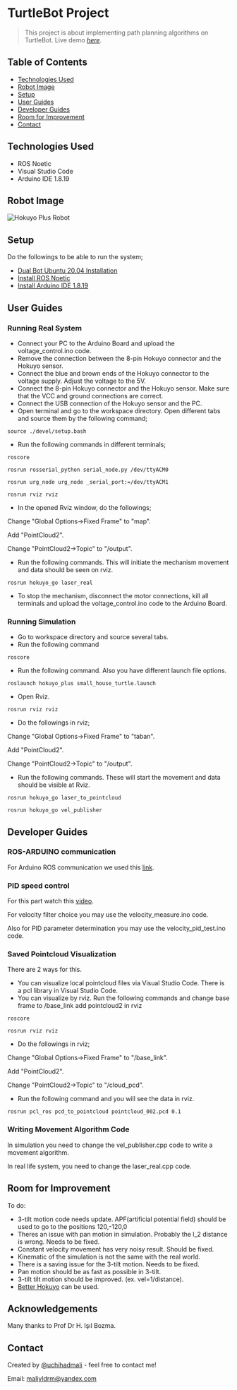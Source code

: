 # TurtleBot Project
> This project is about implementing path planning algorithms on TurtleBot.
> Live demo [_here_](https://youtu.be/o_cbM7b2nys). <!-- If you have the project hosted somewhere, include the link here. -->

## Table of Contents
* [Technologies Used](#technologies-used)
* [Robot Image](#robot-image)
* [Setup](#setup)
* [User Guides](#user-guides)
* [Developer Guides](#developer-guides)
* [Room for Improvement](#room-for-improvement)
* [Contact](#contact)
<!-- * [License](#license) -->


## Technologies Used
- ROS Noetic 
- Visual Studio Code
- Arduino IDE 1.8.19

## Robot Image
![Hokuyo Plus Robot](https://cdn.discordapp.com/attachments/1117499134174314577/1117499582922903662/sistem_foto.jpeg)

## Setup
Do the followings to be able to run the system;
- [Dual Bot Ubuntu 20.04 Installation](https://youtu.be/HhJ1WaNJJqA)
- [Install ROS Noetic](http://wiki.ros.org/noetic/Installation)
- [Install Arduino IDE 1.8.19](https://docs.arduino.cc/software/ide-v1/tutorials/Linux)


## User Guides
### Running Real System
- Connect your PC to the Arduino Board and upload the voltage_control.ino code.
- Remove the connection between the 8-pin Hokuyo connector and the Hokuyo sensor.
- Connect the blue and brown ends of the Hokuyo connector to the voltage supply. Adjust the voltage to the 5V.
- Connect the 8-pin Hokuyo connector and the Hokuyo sensor. Make sure that the VCC and ground connections are correct.
- Connect the USB connection of the Hokuyo sensor and the PC.
- Open terminal and go to the workspace directory. Open different tabs and source them by the following command;

`source ./devel/setup.bash`
- Run the following commands in different terminals;

`roscore`

`rosrun rosserial_python serial_node.py /dev/ttyACM0`

`rosrun urg_node urg_node _serial_port:=/dev/ttyACM1`

`rosrun rviz rviz`
- In the opened Rviz window, do the followings;

Change "Global Options->Fixed Frame" to "map".

Add "PointCloud2".

Change "PointCloud2->Topic" to "/output".

- Run the following commands. This will initiate the mechanism movement and data should be seen on rviz.

`rosrun hokuyo_go laser_real`

- To stop the mechanism, disconnect the motor connections, kill all terminals and upload the voltage_control.ino code to the Arduino Board.
### Running Simulation
- Go to workspace directory and source several tabs.
- Run the following command

`roscore`
- Run the following command. Also you have different launch file options.

`roslaunch hokuyo_plus small_house_turtle.launch`

- Open Rviz.

`rosrun rviz rviz`

- Do the followings in rviz;

Change "Global Options->Fixed Frame" to "taban".

Add "PointCloud2".

Change "PointCloud2->Topic" to "/output".

- Run the following commands. These will start the movement and data should be visible at Rviz.

`rosrun hokuyo_go laser_to_pointcloud`

`rosrun hokuyo_go vel_publisher`


## Developer Guides
### ROS-ARDUINO communication
For Arduino ROS communication we used this [link](https://maker.pro/arduino/tutorial/how-to-use-arduino-with-robot-operating-system-ros).

### PID speed control
For this part watch this [video](https://youtu.be/HRaZLCBFVDE).

For velocity filter choice you may use the velocity_measure.ino code.

Also for PID parameter determination you may use the velocity_pid_test.ino code.

### Saved Pointcloud Visualization
There are 2 ways for this.
- You can visualize local pointcloud files via Visual Studio Code. There is a pcl library in Visual Studio Code.
- You can visualize by rviz. Run the following commands and change base frame to /base_link add pointcloud2 in rviz 

`roscore`

`rosrun rviz rviz`
- Do the followings in rviz;

Change "Global Options->Fixed Frame" to "/base_link".

Add "PointCloud2".

Change "PointCloud2->Topic" to "/cloud_pcd".

- Run the following command and you will see the data in rviz.

`rosrun pcl_ros pcd_to_pointcloud pointcloud_002.pcd 0.1`



### Writing Movement Algorithm Code
In simulation you need to change the vel_publisher.cpp code to write a movement algorithm.

In real life system, you need to change the laser_real.cpp code.

## Room for Improvement
To do:
- 3-tilt motion code needs update. APF(artificial potential field) 
should be used to go to the positions 120,-120,0
- Theres an issue with pan motion in simulation. Probably the l_2 distance is wrong. Needs to be fixed.
- Constant velocity movement has very noisy result. Should be fixed.
- Kinematic of the simulation is not the same with the real world.
- There is a saving issue for the 3-tilt motion. Needs to be fixed.
- Pan motion should be as fast as possible in 3-tilt.
- 3-tilt tilt motion should be improved. (ex. vel=1/distance).
- [Better Hokuyo](https://www.robotshop.com/products/hokuyo-ust-10lx-scanning-laser-rangefinder) can be used.


## Acknowledgements
Many thanks to Prof Dr H. Işıl Bozma.


## Contact
Created by [@uchihadmali](https://tr.linkedin.com/in/mehmet-ali-y%C4%B1ld%C4%B1r%C4%B1m-99465214a) - feel free to contact me!

Email: maliyldrm@yandex.com


<!-- Optional -->
<!-- ## License -->
<!-- This project is open source and available under the [... License](). -->

<!-- You don't have to include all sections - just the one's relevant to your project -->
